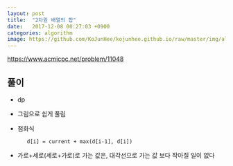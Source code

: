 ```yaml
---
layout: post
title:  "2차원 배열의 합"
date:   2017-12-08 00:27:03 +0900
categories: algorithm
image: https://github.com/KoJunHee/kojunhee.github.io/raw/master/img/algorithm.png
---
```


<https://www.acmicpc.net/problem/11048>

## 풀이

- dp
- 그림으로 쉽게 풀림
- 점화식
		
		 d[i] = current + max(d[i-1], d[i])
		 
- 가로+세로(세로+가로)로 가는 값은, 대각선으로 가는 값 보다 작아질 일이 없다 
